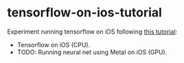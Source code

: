 # tensorflow-on-ios-tutorial
Experiment running tensorflow on iOS following [this tutorial](http://machinethink.net/blog/tensorflow-on-ios/):

- Tensorflow on iOS (CPU).
- TODO: Running neural net using Metal on iOS (GPU).
